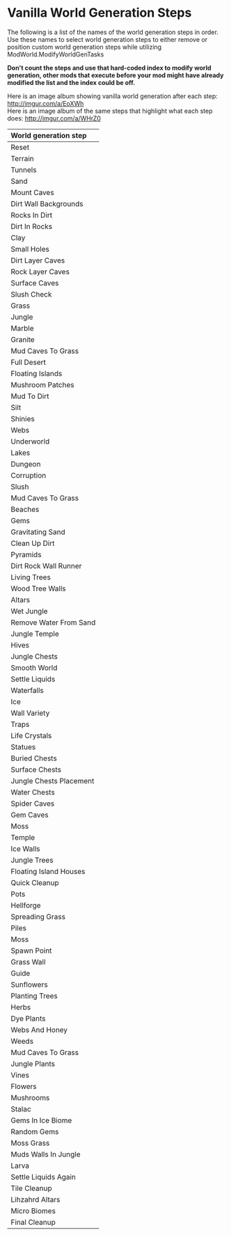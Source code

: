 # Vanilla World Generation Steps

The following is a list of the names of the world generation steps in order. Use these names to select world generation steps to either remove or position custom world generation steps while utilizing ModWorld.ModifyWorldGenTasks

**Don't count the steps and use that hard-coded index to modify world generation, other mods that execute before your mod might have already modified the list and the index could be off.**

Here is an image album showing vanilla world generation after each step: http://imgur.com/a/EoXWh  
Here is an image album of the same steps that highlight what each step does: http://imgur.com/a/WHrZ0  

| World generation step
| :--                                                                                                                                                                                                                                                                                                                                                                                                                                                                                                                                               
|  Reset     |
|  Terrain     |
|  Tunnels     |
|  Sand     |
|  Mount Caves     |
|  Dirt Wall Backgrounds     |
|  Rocks In Dirt     |
|  Dirt In Rocks     |
|  Clay     |
|  Small Holes     |
|  Dirt Layer Caves     |
|  Rock Layer Caves     |
|  Surface Caves     |
|  Slush Check     |
|  Grass     |
|  Jungle     |
|  Marble     |
|  Granite     |
|  Mud Caves To Grass     |
|  Full Desert     |
|  Floating Islands     |
|  Mushroom Patches     |
|  Mud To Dirt     |
|  Silt     |
|  Shinies     |
|  Webs     |
|  Underworld     |
|  Lakes     |
|  Dungeon     |
|  Corruption     |
|  Slush     |
|  Mud Caves To Grass     |
|  Beaches     |
|  Gems     |
|  Gravitating Sand     |
|  Clean Up Dirt     |
|  Pyramids     |
|  Dirt Rock Wall Runner     |
|  Living Trees     |
|  Wood Tree Walls     |
|  Altars     |
|  Wet Jungle     |
|  Remove Water From Sand     |
|  Jungle Temple     |
|  Hives     |
|  Jungle Chests     |
|  Smooth World     |
|  Settle Liquids     |
|  Waterfalls     |
|  Ice     |
|  Wall Variety     |
|  Traps     |
|  Life Crystals     |
|  Statues     |
|  Buried Chests     |
|  Surface Chests     |
|  Jungle Chests Placement     |
|  Water Chests     |
|  Spider Caves     |
|  Gem Caves     |
|  Moss     |
|  Temple     |
|  Ice Walls     |
|  Jungle Trees     |
|  Floating Island Houses     |
|  Quick Cleanup     |
|  Pots     |
|  Hellforge     |
|  Spreading Grass     |
|  Piles     |
|  Moss     |
|  Spawn Point     |
|  Grass Wall     |
|  Guide     |
|  Sunflowers     |
|  Planting Trees     |
|  Herbs     |
|  Dye Plants     |
|  Webs And Honey     |
|  Weeds     |
|  Mud Caves To Grass     |
|  Jungle Plants     |
|  Vines     |
|  Flowers     |
|  Mushrooms     |
|  Stalac     |
|  Gems In Ice Biome     |
|  Random Gems     |
|  Moss Grass     |
|  Muds Walls In Jungle     |
|  Larva     |
|  Settle Liquids Again     |
|  Tile Cleanup     |
|  Lihzahrd Altars     |
|  Micro Biomes     |
|  Final Cleanup     |

